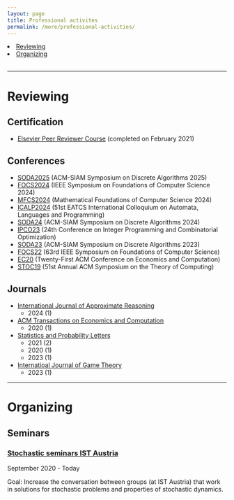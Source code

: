 ```yaml
---
layout: page
title: Professional activites
permalink: /more/professional-activities/
---
```


<li><a href="#reviewing">Reviewing</a></li>
<li><a href="#organizing">Organizing</a></li>
<br>
<hr>

# Reviewing

## Certification

- [Elsevier Peer Reviewer Course](https://researcheracademy.elsevier.com/navigating-peer-review/certified-peer-reviewer-course) (completed on February 2021)

## Conferences

- [SODA2025](https://www.siam.org/conferences-events/siam-conferences/soda25/) (ACM-SIAM Symposium on Discrete Algorithms 2025)
- [FOCS2024](https://focs.computer.org/2024/) (IEEE Symposium on Foundations of Computer Science 2024)
- [MFCS2024](http://www.mfcs.sk/) (Mathematical Foundations of Computer Science 2024)
- [ICALP2024](https://compose.ioc.ee/icalp2024/) (51st EATCS International Colloquium on Automata, Languages and Programming)
- [SODA24](https://www.siam.org/conferences/cm/conference/soda24) (ACM-SIAM Symposium on Discrete Algorithms 2024)
- [IPCO23](https://optimization.discovery.wisc.edu/ipco-2023-madison/) (24th Conference on Integer Programming and Combinatorial Optimization)
- [SODA23](https://www.siam.org/conferences/cm/conference/soda23) (ACM-SIAM Symposium on Discrete Algorithms 2023)
- [FOCS22](https://focs2022.eecs.berkeley.edu) (63rd IEEE Symposium on Foundations of Computer Science)
- [EC20](http://ec20.sigecom.org/) (Twenty-First ACM Conference on Economics and Computation)
- [STOC19](http://acm-stoc.org/stoc2019/) (51st Annual ACM Symposium on the Theory of Computing)

## Journals

- [International Journal of Approximate Reasoning](https://www.sciencedirect.com/journal/international-journal-of-approximate-reasoning)
	- 2024 (1)
- [ACM Transactions on Economics and Computation](https://dl.acm.org/journal/teac)
	- 2020 (1)
- [Statistics and Probability Letters](https://www.journals.elsevier.com/statistics-and-probability-letters)
	- 2021 (2)
	- 2020 (1)
	- 2023 (1)
- [Internatioal Journal of Game Theory](https://link.springer.com/journal/182)
	- 2023 (1)

<hr/>

# Organizing

## Seminars

### [Stochastic seminars IST Austria](https://stochasticseminars.pages.ist.ac.at/)

September 2020 - Today

Goal: Increase the conversation between groups (at IST Austria) that work in solutions for stochastic problems and properties of stochastic dynamics.

